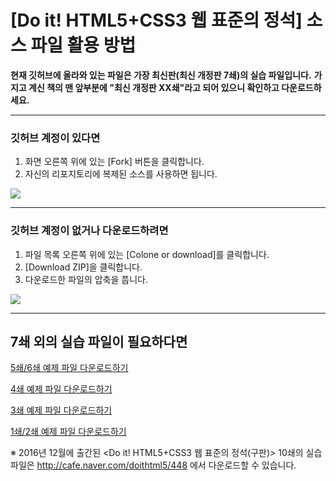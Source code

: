 # [Do it! HTML5+CSS3 웹 표준의 정석] 소스 파일 활용 방법

**현재 깃허브에 올라와 있는 파일은 가장 최신판(최신 개정판 7쇄)의 실습 파일입니다.** 
**가지고 계신 책의 맨 앞부분에 "최신 개정판 XX쇄"라고 되어 있으니 확인하고 다운로드하세요.**

-----------------------------------------------


### 깃허브 계정이 있다면
1. 화면 오른쪽 위에 있는 [Fork] 버튼을 클릭합니다.
2. 자신의 리포지토리에 복제된 소스를 사용하면 됩니다.

![](https://github.com/kyrieko/webd/raw/master/img/git-fork.png)

----------------------------------------------

### 깃허브 계정이 없거나 다운로드하려면
1. 파일 목록 오른쪽 위에 있는 [Colone or download]를 클릭합니다.
2. [Download ZIP]을 클릭합니다.
3. 다운로드한 파일의 압축을 풉니다.

![](https://github.com/kyrieko/webd/raw/master/img/git-download.png)

----------------------------------------------

## 7쇄 외의 실습 파일이 필요하다면 

[5쇄/6쇄 예제 파일 다운로드하기](https://github.com/kyrieko/html5-book-5)

[4쇄 예제 파일 다운로드하기](https://github.com/kyrieko/html5-book-4)

[3쇄 예제 파일 다운로드하기](https://github.com/kyrieko/html5-book-3)

[1쇄/2쇄 예제 파일 다운로드하기](https://github.com/kyrieko/html5-book-1)


※ 2016년 12월에 출간된 <Do it! HTML5+CSS3 웹 표준의 정석(구판)> 10쇄의 실습 파일은 http://cafe.naver.com/doithtml5/448
에서 다운로드할 수 있습니다.
